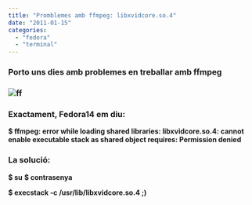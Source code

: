 ```yaml
---
title: "Promblemes amb ffmpeg: libxvidcore.so.4"
date: "2011-01-15"
categories: 
  - "fedora"
  - "terminal"
---
```


### Porto uns dies amb problemes en treballar amb ffmpeg

### ![](images/ffmpeg.jpg "ff")

### Exactament, Fedora14 em diu:

**$ ffmpeg: error while loading shared libraries: libxvidcore.so.4: cannot enable executable stack as shared object requires: Permission denied**

### La solució:

**$ su**
**$ contrasenya**

**$ execstack -c /usr/lib/libxvidcore.so.4
;)**
